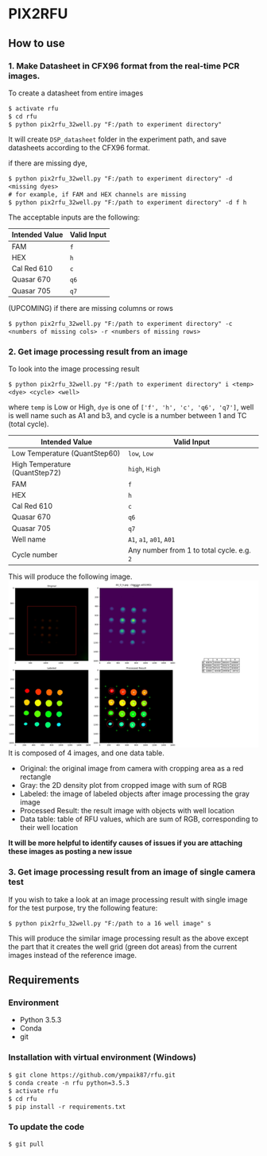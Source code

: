 # PIX2RFU

## How to use
### 1. Make Datasheet in CFX96 format from the real-time PCR images.
To create a datasheet from entire images
```
$ activate rfu
$ cd rfu
$ python pix2rfu_32well.py "F:/path to experiment directory"
```
It will create `DSP_datasheet` folder in the experiment path, and save datasheets according to the CFX96 format.

if there are missing dye,
```
$ python pix2rfu_32well.py "F:/path to experiment directory" -d <missing dyes>
# for example, if FAM and HEX channels are missing
$ python pix2rfu_32well.py "F:/path to experiment directory" -d f h
```

The acceptable inputs are the following:

Intended Value | Valid Input
---------------|-------------
FAM | `f`
HEX | `h`
Cal Red 610 | `c`
Quasar 670 | `q6`
Quasar 705 | `q7`

(UPCOMING) if there are missing columns or rows
```
$ python pix2rfu_32well.py "F:/path to experiment directory" -c <numbers of missing cols> -r <numbers of missing rows>
```

### 2. Get image processing result from an image

To look into the image processing result
```
$ python pix2rfu_32well.py "F:/path to experiment directory" i <temp> <dye> <cycle> <well>
```
where `temp` is Low or High, `dye` is one of `['f', 'h', 'c', 'q6', 'q7']`, well is well name such as A1 and b3, and cycle is a number between 1 and TC (total cycle).

Intended Value | Valid Input
---------------|-------------
Low Temperature (QuantStep60) | `low`, `Low`
High Temperature (QuantStep72) | `high`, `High`
FAM | `f`
HEX | `h`
Cal Red 610 | `c`
Quasar 670 | `q6`
Quasar 705 | `q7`
Well name | `A1`, `a1`, `a01`, `A01`
Cycle number | Any number from 1 to total cycle. e.g. `2`

This will produce the following image.
![Result Image](doc/Result_a0519f2-sub_44_0_h.jpg)
It is composed of 4 images, and one data table.
  * Original: the original image from camera with cropping area as a red rectangle
  * Gray: the 2D density plot from cropped image with sum of RGB
  * Labeled: the image of labeled objects after image processing the gray image
  * Processed Result: the result image with objects with well location
  * Data table: table of RFU values, which are sum of RGB, corresponding to their well location

**It will be more helpful to identify causes of issues if you are attaching these images as posting a new issue**

### 3. Get image processing result from an image of single camera test
If you wish to take a look at an image processing result with single image for the test purpose, try the following feature:
```
$ python pix2rfu_32well.py "F:/path to a 16 well image" s
```
This will produce the similar image processing result as the above except the part that it creates the well grid (green dot areas) from the current images instead of the reference image.

## Requirements
### Environment
- Python 3.5.3
- Conda
- git

### Installation with virtual environment (Windows)
```
$ git clone https://github.com/ympaik87/rfu.git
$ conda create -n rfu python=3.5.3
$ activate rfu
$ cd rfu
$ pip install -r requirements.txt
```

### To update the code
```
$ git pull
```

